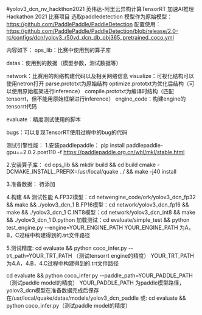 #yolov3_dcn_nv_hackthon2021
英伟达-阿里云异构计算TensorRT 加速AI推理Hackathon 2021 比赛项目
选取paddledetection 模型作为原始模型：
https://github.com/PaddlePaddle/PaddleDetection
配置使用：https://github.com/PaddlePaddle/PaddleDetection/blob/release/2.0-rc/configs/dcn/yolov3_r50vd_dcn_db_obj365_pretrained_coco.yml

内容如下：
ops_lib：比赛中使用到的算子库

datas：使用到的数据（模型参数，测试数据等）

network：比赛用的网络构建代码以及相关网络信息
  visualize：可视化结构可以使用netron打开
    parse.prototxt为原始结构
    optimize.prototxt为优化后结构（可以使用原始框架进行inference）
    compile.prototxt为编译时结构（匹配tensorrt，但不能用原始框架进行inference）
  engine_code：构建engine的tensorrt代码

evaluate：精度测试使用的脚本

bugs：可以复现TensorRT使用过程中的bug的代码

测试引擎性能：
1.安装paddlepaddle：
pip install paddlepaddle-gpu==2.0.2.post110 -f https://paddlepaddle.org.cn/whl/mkl/stable.html

2.安装算子库：
cd ops_lib && mkdir build && cd build
cmake -DCMAKE_INSTALL_PREFIX=/usr/local/quake ../ && make -j40 install

3.准备数据：
待添加

4.构建 && 测试性能
A.FP32模型：cd netwengine_code/ork/yolov3_dcn_fp32 && make && ./yolov3_dcn_1
B.FP16模型：cd network/yolov3_dcn_fp16 && make && ./yolov3_dcn_1
C.INT8模型：cd network/yolov3_dcn_int8 && make && ./yolov3_dcn_1
D.python 加载测试：cd evaluate/simple_test && python test_engine.py --engine=YOUR_ENGINE_PATH
  YOUR_ENGINE_PATH 为A，B，C过程中构建得到的.trt文件路径

5.测试精度:
cd evaluate && python coco_infer.py --trt_path=YOUR_TRT_PATH （测试tensorrt engine的精度）
  YOUR_TRT_PATH 为4.A，4.B，4.C过程中构建得到的.trt文件路径

cd evaluate && python coco_infer.py --paddle_path=YOUR_PADDLE_PATH （测试paddle model的精度）
  YOUR_PADDLE_PATH 为paddle模型路径，yolov3_dcn模型在准备数据完成后保存在/usr/local/quake/datas/models/yolov3_dcn_paddle
或:
cd evaluate && python coco_infer.py（测试paddle model的精度）



